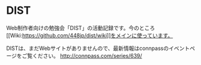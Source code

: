 DIST
====

Web制作者向けの勉強会「DIST」の活動記録です。今のところ[[Wiki:https://github.com/448jp/dist/wiki]]をメインに使っています。

DISTは、まだWebサイトがありませんので、最新情報はconnpassのイベントページをご覧ください。
http://connpass.com/series/639/
